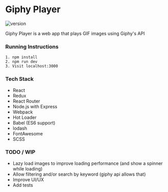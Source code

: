 # Giphy Player

![version](https://img.shields.io/badge/version-1.0.0-green.svg)

Giphy Player is a web app that plays GIF images using Giphy's API

### Running Instructions

```
1. npm install
2. npm run dev
3. Visit localhost:3000
```

### Tech Stack

* React
* Redux
* React Router
* Node.js with Express
* Webpack
* Hot Loader
* Babel (ES6 support)
* lodash
* FontAwesome
* SCSS

### TODO / WIP

* Lazy load images to improve loading performance (and show a spinner while loading)
* Allow filtering and/or search by keyword (giphy api allows that)
* Improve UI/UX
* Add tests